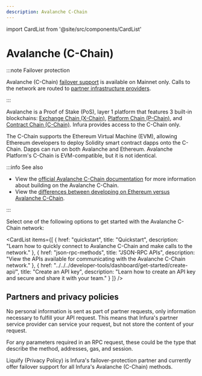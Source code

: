 ```yaml
---
description: Avalanche C-Chain
---
```

import CardList from '@site/src/components/CardList'

# Avalanche (C-Chain)

:::note Failover protection

Avalanche (C-Chain) [failover support](../../concepts/failover-protection.md) is available on Mainnet only.
Calls to the network are routed to [partner infrastructure providers](#partners-and-privacy-policies).

:::

Avalanche is a Proof of Stake (PoS), layer 1 platform that features 3 built-in blockchains: [Exchange Chain (X-Chain)](https://docs.avax.network/overview/getting-started/avalanche-platform-overview#exchange-chain-x-chain), [Platform Chain (P-Chain)](https://docs.avax.network/overview/getting-started/avalanche-platform-overview#platform-chain-p-chain), and [Contract Chain (C-Chain)](https://docs.avax.network/overview/getting-started/avalanche-platform-overview#contract-chain-c-chain). Infura provides access to the C-Chain only.

The C-Chain supports the Ethereum Virtual Machine (EVM), allowing Ethereum developers to deploy Solidity smart contract
dapps onto the C-Chain. Dapps can run on both Avalanche and Ethereum. Avalanche Platform's C-Chain is EVM-compatible, but
it is not identical. 

:::info See also

- View the [official Avalanche C-Chain documentation](https://docs.avax.network/build/dapp/c-chain-evm) for more information about building on
    the Avalanche C-Chain.
- View the [differences between developing on Ethereum versus Avalanche C-Chain](https://docs.avax.network/build/dapp/launch-dapp#gotchas-and-things-to-look-out-for). 

:::

Select one of the following options to get started with the Avalanche C-Chain network:

<CardList
  items={[
    {
      href: "quickstart",
      title: "Quickstart",
      description: "Learn how to quickly connect to Avalanche C-Chain and make calls to the network."
    },
    {
      href: "json-rpc-methods",
      title: "JSON-RPC APIs",
      description: "View the APIs available for communicating with the Avalanche C-Chain network."
    },
    {
      href: "../../../developer-tools/dashboard/get-started/create-api/",
      title: "Create an API key",
      description: "Learn how to create an API key and secure and share it with your team."
    }
  ]}
/>

## Partners and privacy policies

No personal information is sent as part of partner requests, only information necessary to fulfill your API request. This means that Infura's partner service provider can service your request, but not store the content of your request.

For any parameters required in an RPC request, these could be the type that describe the method, addresses, gas, and session.

Liquify (Privacy Policy) is Infura's failover-protection partner and currently offer failover support for all Infura's Avalanche (C-Chain) methods.